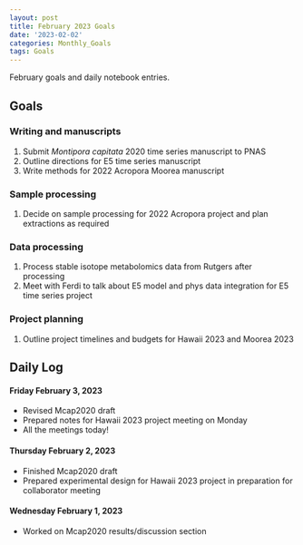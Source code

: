 ```yaml
---
layout: post
title: February 2023 Goals
date: '2023-02-02'
categories: Monthly_Goals
tags: Goals
---
```

February goals and daily notebook entries. 

## Goals  

### Writing and manuscripts 
              
1. Submit *Montipora capitata* 2020 time series manuscript to PNAS  
2. Outline directions for E5 time series manuscript
3. Write methods for 2022 Acropora Moorea manuscript 

### Sample processing 

1. Decide on sample processing for 2022 Acropora project and plan extractions as required 

### Data processing  

1. Process stable isotope metabolomics data from Rutgers after processing
2. Meet with Ferdi to talk about E5 model and phys data integration for E5 time series project 

### Project planning 

1. Outline project timelines and budgets for Hawaii 2023 and Moorea 2023  

## **Daily Log**   

#### Friday February 3, 2023

- Revised Mcap2020 draft
- Prepared notes for Hawaii 2023 project meeting on Monday
- All the meetings today! 

#### Thursday February 2, 2023

- Finished Mcap2020 draft
- Prepared experimental design for Hawaii 2023 project in preparation for collaborator meeting

#### Wednesday February 1, 2023

- Worked on Mcap2020 results/discussion section